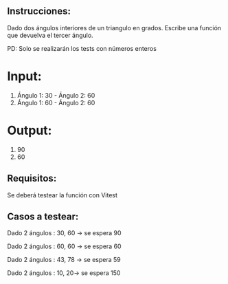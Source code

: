 ## Instrucciones:
Dado dos ángulos interiores de un triangulo en grados.
Escribe una función que devuelva el tercer ángulo.

PD: Solo se realizarán los tests con números enteros

# Input:
1) Ángulo 1: 30 - Ángulo 2: 60
2) Ángulo 1: 60 - Ángulo 2: 60

# Output:
1) 90
2) 60

## Requisitos:
Se deberá testear la función con Vitest
## Casos a testear:
Dado 2 ángulos : 30, 60 -> se espera 90

Dado 2 ángulos : 60, 60 -> se espera 60

Dado 2 ángulos : 43, 78 -> se espera 59

Dado 2 ángulos : 10, 20-> se espera 150
